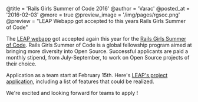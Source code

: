 @title = 'Rails Girls Summer of Code 2016'
@author = 'Varac'
@posted_at = '2016-02-03'
@more = true
@preview_image = '/img/pages/rgsoc.png'
@preview = "LEAP Webapp got accepted to this years Rails Girls Summer of Code"

The [LEAP webapp](https://leap.se/en/docs/platform/services/webapp) got accepted again this year for the [Rails Girls Summer of Code](http://railsgirlssummerofcode.org/).
Rails Girls Summer of Code is a global fellowship program aimed at bringing more diversity into Open Source. Successful applicants are paid a monthly stipend, from July-September, to work on Open Source projects of their choice.

Application as a team start at February 15th. Here's [LEAP's project application](https://teams.railsgirlssummerofcode.org/projects/82), including a list of features that
could be realized.

We're excited and looking forward for teams to apply !
